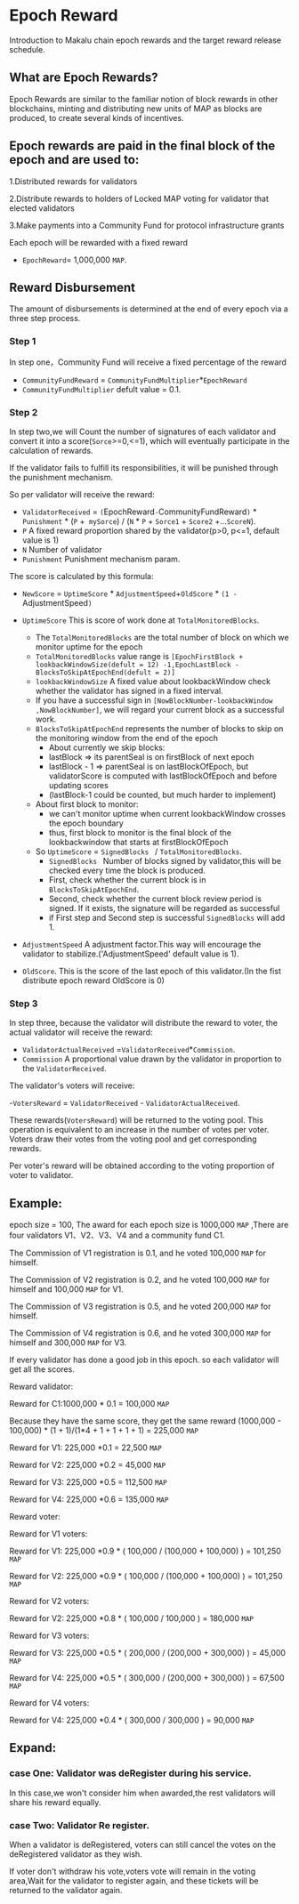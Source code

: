 # Epoch Reward

Introduction to Makalu chain epoch rewards and the target reward release schedule.

## What are Epoch Rewards?

Epoch Rewards are similar to the familiar notion of block rewards in other blockchains, minting and distributing new
units of MAP as blocks are produced, to create several kinds of incentives.

## Epoch rewards are paid in the final block of the epoch and are used to:

1.Distributed rewards for validators

2.Distribute rewards to holders of Locked MAP voting for validator that elected validators

3.Make payments into a Community Fund for protocol infrastructure grants

Each epoch will be rewarded with a fixed reward

- `EpochReward`= 1,000,000 `MAP`.

## Reward Disbursement

The amount of disbursements is determined at the end of every epoch via a three step process.

### Step 1

In step one，Community Fund will receive a fixed percentage of the reward

- `CommunityFundReward`  =  `CommunityFundMultiplier`*`EpochReward`
- `CommunityFundMultiplier` defult value = 0.1.

### Step 2

In step two,we will Count the number of signatures of each validator and convert it into a score(`Sorce`>=0,<=1), which
will eventually participate in the calculation of rewards.

If the validator fails to fulfill its responsibilities, it will be punished through the punishment mechanism.

So per validator will receive the reward:

- `ValidatorReceived` = `(`EpochReward`-`CommunityFundReward`)` \* `Punishment` \* (`P` +` mySorce`) / (`N` * `P` + `Sorce1` + `Score2` +...`ScoreN`).
- `P`  A fixed reward proportion shared by the validator(p>0, p<=1, default value is 1)
- `N` Number of validator
- `Punishment`  Punishment mechanism param.

The score is calculated by this formula:

- `NewScore` = `UptimeScore` \* `AdjustmentSpeed`+`OldScore` \* `(1 - `AdjustmentSpeed`)`
- `UptimeScore` This is score of work done at `TotalMonitoredBlocks`.

  - The `TotalMonitoredBlocks` are the total number of block on which we monitor uptime for the epoch
  - `TotalMonitoredBlocks` value range is  `[EpochFirstBlock + lookbackWindowSize(defult = 12) -1,EpochLastBlock - BlocksToSkipAtEpochEnd(defult = 2)]`
  - `lookbackWindowSize` A fixed value about lookbackWindow check whether the validator has signed in a fixed interval.
  - If you have a successful sign in `[NowBlockNumber-lookbackWindow ,NowBlockNumber]`, we will regard your current block as a successful work.
  - `BlocksToSkipAtEpochEnd` represents the number of blocks to skip on the monitoring window from the end of the
    epoch
    - About currently we skip blocks:
    - lastBlock => its parentSeal is on firstBlock of next epoch
    - lastBlock - 1 => parentSeal is on lastBlockOfEpoch, but validatorScore is computed with lastBlockOfEpoch and
      before updating scores
    - (lastBlock-1 could be counted, but much harder to implement)
  - About first block to monitor:
    - we can't monitor uptime when current lookbackWindow crosses the epoch boundary
    - thus, first block to monitor is the final block of the lookbackwindow that starts at firstBlockOfEpoch
  - So `UptimeScore` = `SignedBlocks ` / `TotalMonitoredBlocks`.
    - `SignedBlocks ` Number of blocks signed by validator,this will be checked every time the block is produced.
    - First, check whether the current block is in `BlocksToSkipAtEpochEnd`.
    - Second, check whether the current block review period is signed. If it exists, the signature will be regarded
      as successful
    - if First step and Second step is successful `SignedBlocks` will add 1.
- `AdjustmentSpeed`  A adjustment factor.This way will encourage the validator to stabilize.('AdjustmentSpeed' default value is 1).
- `OldScore`. This is the score of the last epoch of this validator.(In the fist distribute epoch reward OldScore is 0)

### Step 3

In step three, because the validator will distribute the reward to voter, the actual validator will receive the reward:

- `ValidatorActualReceived` =`ValidatorReceived`*`Commission`.
- `Commission` A proportional value drawn by the validator in proportion to the `ValidatorReceived`.

The validator's voters will receive:

-`VotersReward` = `ValidatorReceived` - `ValidatorActualReceived`.

These rewards(`VotersReward`) will be returned to the voting pool. This operation is equivalent to an increase in the number of votes per voter. Voters draw their votes from the voting pool and get corresponding rewards.

Per voter's reward will be obtained according to the voting proportion of voter to validator.

## Example:

epoch size = 100, The award for each epoch size is 1000,000 `MAP` ,There are four validators V1、V2、V3、V4 and a community fund C1.

The Commission of V1 registration is 0.1, and he voted 100,000 `MAP` for himself.

The Commission of V2 registration is 0.2, and he voted 100,000 `MAP` for himself and 100,000 `MAP` for V1.

The Commission of V3 registration is 0.5, and he voted 200,000 `MAP` for himself.

The Commission of V4 registration is 0.6, and he voted 300,000 `MAP` for himself and 300,000 `MAP` for V3.

If every validator has done a good job in this epoch. so each validator will get all the scores.

Reward validator:

Reward for C1:1000,000 \* 0.1 = 100,000 `MAP`

Because they have the same score, they get the same reward (1000,000 - 100,000) \* (1 + 1)/(1*4 + 1 + 1 + 1 + 1) = 225,000 `MAP`

Reward for V1: 225,000 \*0.1 = 22,500 `MAP`

Reward for V2: 225,000 \*0.2 = 45,000 `MAP`

Reward for V3: 225,000 \*0.5 = 112,500 `MAP`

Reward for V4: 225,000 \*0.6 = 135,000 `MAP`

Reward voter:

Reward for V1 voters:

Reward for V1: 225,000 \*0.9 \* ( 100,000 / (100,000 + 100,000) )  = 101,250 `MAP`

Reward for V2: 225,000 \*0.9 \* ( 100,000 / (100,000 + 100,000) )  = 101,250 `MAP`

Reward for V2 voters:

Reward for V2: 225,000 \*0.8 \* ( 100,000 / 100,000 )  = 180,000 `MAP`

Reward for V3 voters:

Reward for V3: 225,000 \*0.5 \* ( 200,000 / (200,000 + 300,000) )  = 45,000 `MAP`

Reward for V4: 225,000 \*0.5 \* ( 300,000 / (200,000 + 300,000) )  = 67,500 `MAP`

Reward for V4 voters:

Reward for V4: 225,000 \*0.4 \* ( 300,000 / 300,000 )  = 90,000 `MAP`

## Expand:

### case One: Validator was deRegister during his service.

In this case,we won't consider him when awarded,the rest validators will share his reward equally.

### case Two: Validator Re register.

When a validator is deRegistered, voters can still cancel the votes on the deRegistered validator as they wish.

If voter don't withdraw his vote,voters vote will remain in the voting area,Wait for the validator to register again,
and these tickets will be returned to the validator again.

